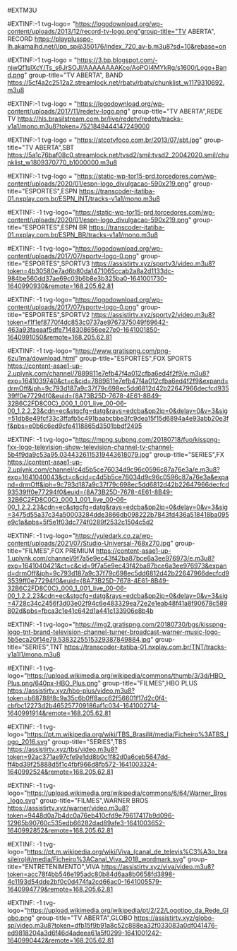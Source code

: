 #EXTM3U

#EXTINF:-1 tvg-logo= "https://logodownload.org/wp-content/uploads/2013/12/record-tv-logo.png"group-title="TV ABERTA", RECORD 
https://playplusspo-lh.akamaihd.net/i/pp_sp@350176/index_720_av-b.m3u8?sd=10&rebase=on
 
#EXTINF:-1 tvg-logo = "https://3.bp.blogspot.com/-njwQf1sIXcY/Ts_s6JrSOJI/AAAAAAAAKco/AoPOI4MYkRg/s1600/Logo+Band.png" group-title="TV ABERTA", BAND
https://5cf4a2c2512a2.streamlock.net/rbatv/rbatv/chunklist_w1179310692.m3u8

#EXTINF:-1 tvg-logo = "https://logodownload.org/wp-content/uploads/2017/11/redetv-logo.png" group-title="TV ABERTA",REDE TV
https://hls.brasilstream.com.br/live/redetv/redetv/tracks-v1a1/mono.m3u8?token=7521849444147249000

#EXTINF:-1 tvg-logo = "https://stcotvfoco.com.br/2013/07/sbt.jpg" group-title="TV ABERTA",SBT
https://5a1c76baf08c0.streamlock.net/tvsd2/smil:tvsd2_20042020.smil/chunklist_w1809370770_b1000000.m3u8

#EXTINF:-1 tvg-logo = "https://static-wp-tor15-prd.torcedores.com/wp-content/uploads/2020/01/espn-logo_divulgacao-590x219.png" group-title="ESPORTES",ESPN
https://transcoder-itatiba-01.nxplay.com.br/ESPN_INT/tracks-v1a1/mono.m3u8

#EXTINF: -1 tvg-logo="https://static-wp-tor15-prd.torcedores.com/wp-content/uploads/2020/01/espn-logo_divulgacao-590x219.png" group-title="ESPORTES",ESPN BR
https://transcoder-itatiba-01.nxplay.com.br/ESPN_BR/tracks-v1a1/mono.m3u8

#EXTINF: -1 tvg-logo="https://logodownload.org/wp-content/uploads/2017/07/sportv-logo-0.png" group-title="ESPORTES",SPORTV3
https://assistirtv.xyz/sportv3/video.m3u8?token=4b30580e7ad6b80da1471065ccab2a8a2d1133dc-984be560dd37ae69c03b6b8e3b325ba0-1641001730-1640990930&remote=168.205.62.81

#EXTINF: -1 tvg-logo="https://logodownload.org/wp-content/uploads/2017/07/sportv-logo-0.png" group-title="ESPORTES",SPORTV2
https://assistirtv.xyz/sportv2/video.m3u8?token=f1f1ef8770f4dc853c0737ae9767375049f69642-463a93faeaaf5dfe7148308656ee27e0-1641001850-1640991050&remote=168.205.62.81

#EXTINF: -1 tvg-logo="https://www.gratispng.com/png-6zu1ma/download.html" group-title="ESPORTES",FOX SPORTS
https://content-asae1-up-2.uplynk.com/channel/7889811e7efb47f4a012cfba6ed4f2f9/e.m3u8?exp=1641039740&ct=c&cid=7889811e7efb47f4a012cfba6ed4f2f9&expand=drmOff&iph=9c793d187a9c37f79c698ec5dd6812d42b22647966decfcd93539ff0e77294f0&euid={8A73B25D-7678-4E61-8B49-32B6C2FD8C0C}_000_1_001_live_00-06-00_1.2.2.23&cdn=ec&stgcfg=datg&rays=edcba&pp2ip=0&delay=0&v=3&sig=51db8e49fcf33c3ffafb5c491baabcbbe3fc9dea15f15d6894a4e93abb20e3ff&pbs=e0b6c6ed9cfe4118865d3501bbdf2495

#EXTINF: -1 tvg-logo="https://mpng.subpng.com/20180718/fuo/kisspng-fxx-logo-television-show-television-channel-tv-channel-5b4f9da9c53a95.0344326115319443618079.jpg" group-title="SERIES",FX
https://content-asae1-up-2.uplynk.com/channel/c4d5b5ce76034d9c96c0596c87a76e3a/e.m3u8?exp=1641040043&ct=c&cid=c4d5b5ce76034d9c96c0596c87a76e3a&expand=drmOff&iph=9c793d187a9c37f79c698ec5dd6812d42b22647966decfcd93539ff0e77294f0&euid={8A73B25D-7678-4E61-8B49-32B6C2FD8C0C}_000_1_001_live_00-06-00_1.2.2.23&cdn=ec&stgcfg=datg&rays=edcba&pp2ip=0&delay=0&v=3&sig=3475d55a37c34a50003284dde3866db098222b7843fd436a518418ba095e9c1a&pbs=5f5e1f03dc774f0289f2532c1504c5d2

#EXTINF: -1 tvg-logo="https://yuledark.co.za/wp-content/uploads/2021/07/Studio-Universal-768x270.jpg" group-title="FILMES",FOX PREMIUM
https://content-asae1-up-1.uplynk.com/channel/9f7a5e9ec43f42ba87bce6a3ee976973/e.m3u8?exp=1641040421&ct=c&cid=9f7a5e9ec43f42ba87bce6a3ee976973&expand=drmOff&iph=9c793d187a9c37f79c698ec5dd6812d42b22647966decfcd93539ff0e77294f0&euid={8A73B25D-7678-4E61-8B49-32B6C2FD8C0C}_000_1_001_live_00-06-00_1.2.2.23&cdn=ec&stgcfg=datg&rays=edcba&pp2ip=0&delay=0&v=3&sig=4728c34c2456f3d03e02f94c6e483329ea72e2e1eab48f41a8f90678c589802d&pbs=fbca3c1e41c642d1a441c133906e8b4b

#EXTINF: -1 tvg-logo="https://img2.gratispng.com/20180730/bgs/kisspng-logo-tnt-brand-television-channel-turner-broadcast-warner-music-logo-5b5eca20f14e79.5383225515329387849884.jpg" group-title="SERIES",TNT
https://transcoder-itatiba-01.nxplay.com.br/TNT/tracks-v1a1l1/mono.m3u8

#EXTINF: -1 tvg-logo="https://upload.wikimedia.org/wikipedia/commons/thumb/3/3d/HBO_Plus.png/640px-HBO_Plus.png" group-title="FILMES",HBO PLUS
https://assistirtv.xyz/hbo-plus/video.m3u8?token=b68788f8c9a35c6b0ff8acc62f56601f17d2c0f4-cbfbc12273d2b465257709186af1c034-1641002714-1640991914&remote=168.205.62.81

#EXTINF: -1 tvg-logo="https://pt.m.wikipedia.org/wiki/TBS_Brasil#/media/Ficheiro%3ATBS_logo_2016.svg" group-title="SERIES",TBS
https://assistirtv.xyz/tbs/video.m3u8?token=92ac371ae97cfe9e1dd8b0c1f82d0a6ceb5647dd-ff4bd39f25888d5f1c4fbf966d8fb572-1641003324-1640992524&remote=168.205.62.81

#EXTINF: -1 tvg-logo="https://upload.wikimedia.org/wikipedia/commons/6/64/Warner_Bros_logo.svg" group-title="FILMES",WARNER BROS
https://assistirtv.xyz/warner/video.m3u8?token=9448d0a7b4dc0a76eb410cfd9e79617417b9d096-12965b90760c535edb66282dad89afe3-1641003652-1640992852&remote=168.205.62.81

#EXTINF: -1 tvg-logo="https://pt.m.wikipedia.org/wiki/Viva_(canal_de_televis%C3%A3o_brasileiro)#/media/Ficheiro%3ACanal_Viva_2018_wordmark.svg" group-title="ENTRETENIMENTO",VIVA
https://assistirtv.xyz/viva/video.m3u8?token=acc78f4bb546e195adc80b84d6aa8b0658fd3898-4c1193d54dde2bf0c0d474fa2cd66ac0-1641005579-1640994779&remote=168.205.62.81

#EXTINF: -1 tvg-logo="https://upload.wikimedia.org/wikipedia/pt/2/22/Logotipo_da_Rede_Globo.png" group-title="TV ABERTA",GLOBO
https://assistirtv.xyz/globo-sp/video.m3u8?token=dfb15f9b91a8c52c888ea32f033083a0df041476-ed9818204a3d6f46d4adeea61a5f0299-1641001242-1640990442&remote=168.205.62.81
